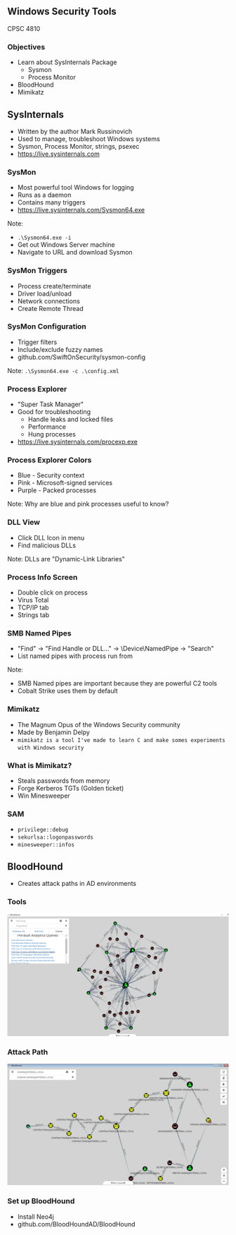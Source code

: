 ## Windows Security Tools

CPSC 4810



### Objectives

* Learn about SysInternals Package
  * Sysmon
  * Process Monitor
* BloodHound
* Mimikatz



## SysInternals

* Written by the author Mark Russinovich
* Used to manage, troubleshoot Windows systems
* Sysmon, Process Monitor, strings, psexec
* https://live.sysinternals.com



### SysMon

* Most powerful tool Windows for logging
* Runs as a daemon
* Contains many triggers
* https://live.sysinternals.com/Sysmon64.exe

Note:
* `.\Sysmon64.exe -i`
* Get out Windows Server machine
* Navigate to URL and download Sysmon



### SysMon Triggers

* Process create/terminate
* Driver load/unload
* Network connections
* Create Remote Thread



### SysMon Configuration

* Trigger filters
* Include/exclude fuzzy names
* github.com/SwiftOnSecurity/sysmon-config

Note:
`.\Sysmon64.exe -c .\config.xml`



### Process Explorer

* "Super Task Manager"
* Good for troubleshooting
  * Handle leaks and locked files
  * Performance
  * Hung processes
* https://live.sysinternals.com/procexp.exe



### Process Explorer Colors

* Blue - Security context
* Pink - Microsoft-signed services
* Purple - Packed processes

Note:
Why are blue and pink processes useful to know?



### DLL View

* Click DLL Icon in menu
* Find malicious DLLs

Note:
DLLs are "Dynamic-Link Libraries"



### Process Info Screen

* Double click on process
* Virus Total
* TCP/IP tab
* Strings tab



### SMB Named Pipes

* "Find" -> "Find Handle or DLL..." -> \Device\NamedPipe -> "Search"
* List named pipes with process run from

Note:
* SMB Named pipes are important because they are powerful C2 tools
* Cobalt Strike uses them by default



### Mimikatz

* The Magnum Opus of the Windows Security community
* Made by Benjamin Delpy
* `mimikatz is a tool I've made to learn C and make somes experiments with Windows security`



### What is Mimikatz?

* Steals passwords from memory
* Forge Kerberos TGTs (Golden ticket)
* Win Minesweeper


### SAM

* `privilege::debug`
* `sekurlsa::logonpasswords`
* `minesweeper::infos`



## BloodHound

* Creates attack paths in AD environments



### Tools

![bloodhound](bloodhound.png)



### Attack Path

![attackpath](attackpath.jpg)



### Set up BloodHound

* Install Neo4j
* github.com/BloodHoundAD/BloodHound
